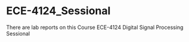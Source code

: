 # ECE-4124_Sessional
There are lab reports on this Course ECE-4124 Digital Signal Processing Sessional
